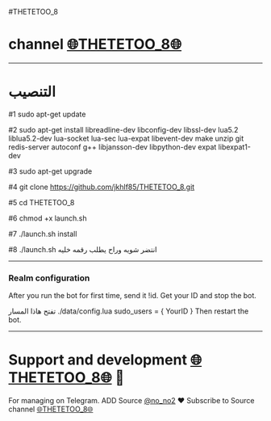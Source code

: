 #THETETOO_8
# channel [🌐THETETOO_8🌐](https://telegram.me/no_no2)
* * *


# التنصيب
#1
sudo apt-get update

#2
sudo apt-get install libreadline-dev libconfig-dev libssl-dev lua5.2 liblua5.2-dev lua-socket lua-sec lua-expat libevent-dev make unzip git redis-server autoconf g++ libjansson-dev libpython-dev expat libexpat1-dev

#3
sudo apt-get upgrade

#4
git clone https://github.com/jkhlf85/THETETOO_8.git

#5
cd THETETOO_8

#6
chmod +x launch.sh

#7
./launch.sh install

#8
./launch.sh انتضر شويه وراح يطلب رقمه خليه
* * *

### Realm configuration

After you run the bot for first time, send it !id. Get your ID and stop the bot.

تفتح هاذا المسار ./data/config.lua 
  sudo_users = {
    YourID
  }
Then restart the bot.
* * *

# Support and development [🌐THETETOO_8🌐](https://telegram.me/no_no2) 🐾

For managing on Telegram.
ADD Source [@no_no2](https://telegram.me/no_no2) ❤️
Subscribe to Source channel [🌐THETETOO_8🌐](https://telegram.me/no_no2) 
